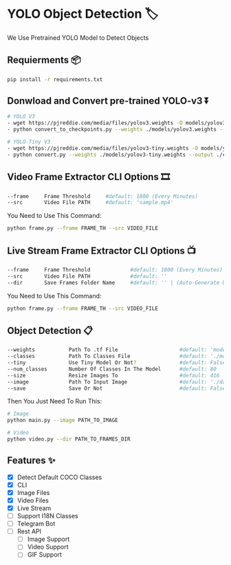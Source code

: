 # YOLO Object Detection 🏷️
We Use Pretrained YOLO Model to Detect Objects

## Requierments 📦

```bash
pip install -r requirements.txt
```

## Donwload and Convert pre-trained YOLO-v3 ⏬ 
```bash
# YOLO V3
- wget https://pjreddie.com/media/files/yolov3.weights -O models/yolov3.weights
- python convert_to_checkpoints.py --weights ./models/yolov3.weights --output ./checkpoints/yolov3.tf

# YOLO-Tiny V3
- wget https://pjreddie.com/media/files/yolov3-tiny.weights -O models/yolov3-tiny.weights
- python convert.py --weights ./models/yolov3-tiny.weights --output ./checkpoints/yolov3-tiny.tf --tiny True
```

## Video Frame Extractor CLI Options 🎞️

```bash
--frame     Frame Threshold     #default: 1800 (Every Minutes)
--src       Video File PATH     #default: 'sample.mp4'
```

You Need to Use This Command:

```bash
python frame.py --frame FRAME_TH --src VIDEO_FILE
```

## Live Stream Frame Extractor CLI Options 📺

```bash
--frame     Frame Threshold             #default: 1800 (Every Minutes)
--src       Video File PATH             #default: ''
--dir       Save Frames Folder Name     #default: '' | (Auto-Generate UUID4)
```

You Need to Use This Command:

```bash
python frame.py --frame FRAME_TH --src VIDEO_FILE
```

## Object Detection 📋

```bash
--weights           Path To .tf File                    #default: 'model/model.h5'
--classes           Path To Classes File                #default: './models/coco.names'
--tiny              Use Tiny Model Or Not?              #default: False
--num_classes       Number Of Classes In The Model      #default: 80
--size              Resize Images To                    #default: 416
--image             Path To Input Image                 #default: './data/sample.jpg'
--save              Save Or Not                         #default: False
```

Then You Just Need To Run This:

```bash
# Image
python main.py --image PATH_TO_IMAGE

# Video
python video.py --dir PATH_TO_FRAMES_DIR
```

## Features ✨

- [x] Detect Default COCO Classes 
- [x] CLI
- [x] Image Files
- [x] Video Files
- [x] Live Stream
- [ ] Support I18N Classes
- [ ] Telegram Bot
- [ ] Rest API
    - [ ] Image Support
    - [ ] Video Support
    - [ ] GIF Support